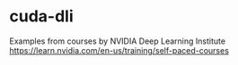 # cuda-dli
Examples from courses by NVIDIA Deep Learning Institute
https://learn.nvidia.com/en-us/training/self-paced-courses
